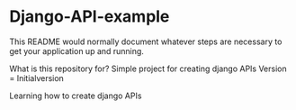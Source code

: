 # Django-API-example
This README would normally document whatever steps are necessary to get your application up and running.

What is this repository for?
Simple project for creating django APIs
Version = Initialversion



Learning how to create django APIs

